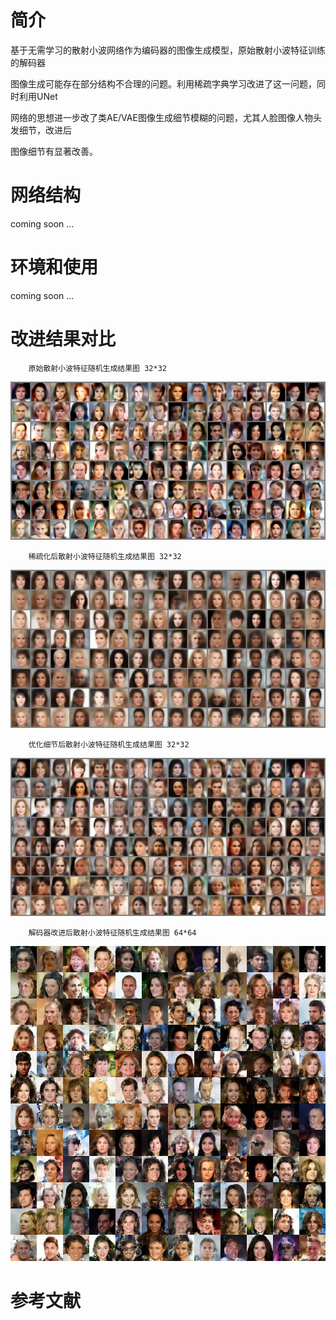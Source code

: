 # 简介

基于无需学习的散射小波网络作为编码器的图像生成模型，原始散射小波特征训练的解码器

图像生成可能存在部分结构不合理的问题。利用稀疏字典学习改进了这一问题，同时利用UNet

网络的思想进一步改了类AE/VAE图像生成细节模糊的问题，尤其人脸图像人物头发细节，改进后

图像细节有显著改善。

# 网络结构

   coming soon ...

# 环境和使用

   coming soon ...

# 改进结果对比 

        原始散射小波特征随机生成结果图 32*32        

![image](./results/100epoch_celeba_n_images128_sgm_color.png)                      


        稀疏化后散射小波特征随机生成结果图 32*32     

![image](./results/100epoch_celeba_n_images128_sgm_color_l1.png)                    


        优化细节后散射小波特征随机生成结果图 32*32 

![image](./results/100epoch_celeba_n_images128_128s_256s_512s.png) 

        解码器改进后散射小波特征随机生成结果图 64*64 

![image](./results/demo64.jpeg)



  
# 参考文献
 



